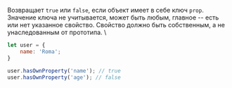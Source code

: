 Возвращает `true` или `false`, если объект имеет в себе ключ `prop`. Значение ключа не учитывается, может быть любым, главное -- есть или нет указанное свойство. Свойство должно быть собственным, а не унаследованным от прототипа.
\
```js
let user = {
	name: 'Roma';
}

user.hasOwnProperty('name'); // true
user.hasOwnProperty('age'); // false
```
